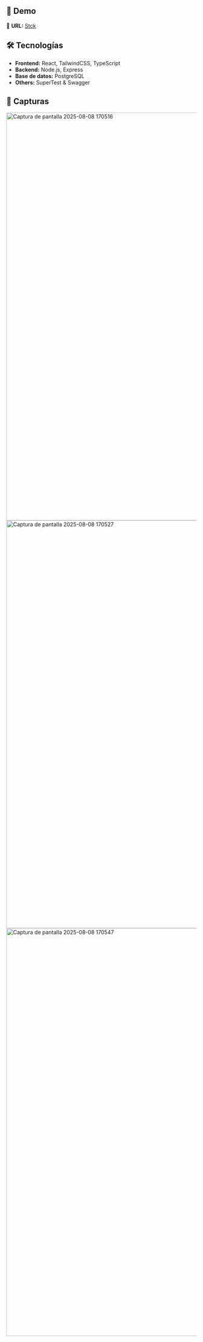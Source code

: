 ## 🚀 Demo
🔗 **URL:** [Stck](https://admin-productos-pern.vercel.app)

## 🛠️ Tecnologías
- **Frontend:** React, TailwindCSS, TypeScript
- **Backend:** Node.js, Express
- **Base de datos:** PostgreSQL
- **Others:** SuperTest & Swagger

## 📸 Capturas
<img width="1919" height="1079" alt="Captura de pantalla 2025-08-08 170516" src="https://github.com/user-attachments/assets/d02caae8-f0bf-4e7b-b658-8fb9767a6b76" />
<img width="1919" height="1079" alt="Captura de pantalla 2025-08-08 170527" src="https://github.com/user-attachments/assets/dccf77a9-7fc5-4bc0-814d-fa526e06fda1" />
<img width="1918" height="1079" alt="Captura de pantalla 2025-08-08 170547" src="https://github.com/user-attachments/assets/44b26132-bda0-43ae-9eae-8ca14bc0367a" />

